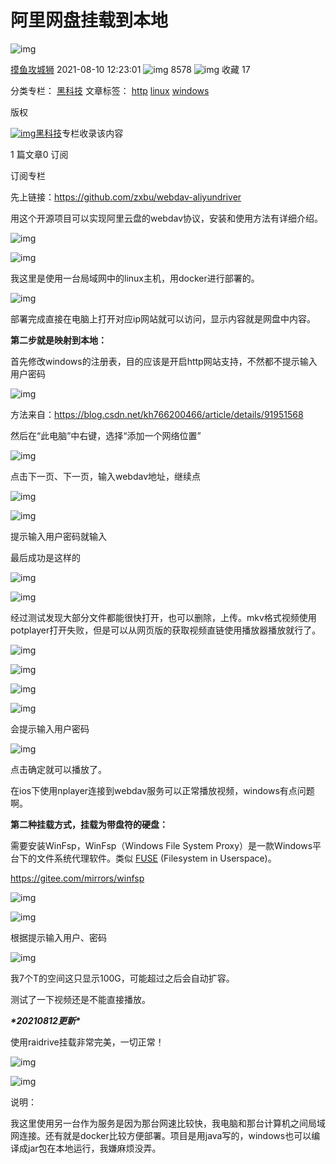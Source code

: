 # 阿里网盘挂载到本地

![img](https://csdnimg.cn/release/blogv2/dist/pc/img/original.png)

[摸鱼攻城狮](https://blog.csdn.net/weihongyicui) 2021-08-10 12:23:01 ![img](https://csdnimg.cn/release/blogv2/dist/pc/img/articleReadEyes.png) 8578 ![img](https://csdnimg.cn/release/blogv2/dist/pc/img/tobarCollect.png) 收藏 17

分类专栏： [黑科技](https://blog.csdn.net/weihongyicui/category_11275025.html) 文章标签： [http](https://www.csdn.net/tags/MtTaEg0sNTUyMjUtYmxvZwO0O0OO0O0O.html) [linux](https://www.csdn.net/tags/MtjaQg5sMDY0MC1ibG9n.html) [windows](https://www.csdn.net/tags/MtTaEg0sNTAxMTMtYmxvZwO0O0OO0O0O.html)

版权

[![img](https://img-blog.csdnimg.cn/20201014180756925.png?x-oss-process=image/resize,m_fixed,h_64,w_64)黑科技](https://blog.csdn.net/weihongyicui/category_11275025.html)专栏收录该内容

1 篇文章0 订阅

订阅专栏

先上链接：https://github.com/zxbu/webdav-aliyundriver

用这个开源项目可以实现阿里云盘的webdav协议，安装和使用方法有详细介绍。

![img](https://img-blog.csdnimg.cn/20210810122741991.png?x-oss-process=image/watermark,type_ZmFuZ3poZW5naGVpdGk,shadow_10,text_aHR0cHM6Ly9ibG9nLmNzZG4ubmV0L3dlaWhvbmd5aWN1aQ==,size_16,color_FFFFFF,t_70)

 ![img](https://img-blog.csdnimg.cn/20210810122826339.png?x-oss-process=image/watermark,type_ZmFuZ3poZW5naGVpdGk,shadow_10,text_aHR0cHM6Ly9ibG9nLmNzZG4ubmV0L3dlaWhvbmd5aWN1aQ==,size_16,color_FFFFFF,t_70)



我这里是使用一台局域网中的linux主机，用docker进行部署的。

![img](https://img-blog.csdnimg.cn/20210810115740664.png?x-oss-process=image/watermark,type_ZmFuZ3poZW5naGVpdGk,shadow_10,text_aHR0cHM6Ly9ibG9nLmNzZG4ubmV0L3dlaWhvbmd5aWN1aQ==,size_16,color_FFFFFF,t_70)

部署完成直接在电脑上打开对应ip网站就可以访问，显示内容就是网盘中内容。

**第二步就是映射到本地：**

首先修改windows的注册表，目的应该是开启http网站支持，不然都不提示输入用户密码

![img](https://img-blog.csdnimg.cn/2021081012002551.png?x-oss-process=image/watermark,type_ZmFuZ3poZW5naGVpdGk,shadow_10,text_aHR0cHM6Ly9ibG9nLmNzZG4ubmV0L3dlaWhvbmd5aWN1aQ==,size_16,color_FFFFFF,t_70)

方法来自：https://blog.csdn.net/kh766200466/article/details/91951568

然后在“此电脑”中右键，选择“添加一个网络位置”

![img](https://img-blog.csdnimg.cn/20210810120233953.png?x-oss-process=image/watermark,type_ZmFuZ3poZW5naGVpdGk,shadow_10,text_aHR0cHM6Ly9ibG9nLmNzZG4ubmV0L3dlaWhvbmd5aWN1aQ==,size_16,color_FFFFFF,t_70)

 点击下一页、下一页，输入webdav地址，继续点

![img](https://img-blog.csdnimg.cn/2021081012041319.png?x-oss-process=image/watermark,type_ZmFuZ3poZW5naGVpdGk,shadow_10,text_aHR0cHM6Ly9ibG9nLmNzZG4ubmV0L3dlaWhvbmd5aWN1aQ==,size_16,color_FFFFFF,t_70)

![img](https://img-blog.csdnimg.cn/20210810120504663.png?x-oss-process=image/watermark,type_ZmFuZ3poZW5naGVpdGk,shadow_10,text_aHR0cHM6Ly9ibG9nLmNzZG4ubmV0L3dlaWhvbmd5aWN1aQ==,size_16,color_FFFFFF,t_70)

 提示输入用户密码就输入

最后成功是这样的

![img](https://img-blog.csdnimg.cn/20210810120608860.png?x-oss-process=image/watermark,type_ZmFuZ3poZW5naGVpdGk,shadow_10,text_aHR0cHM6Ly9ibG9nLmNzZG4ubmV0L3dlaWhvbmd5aWN1aQ==,size_16,color_FFFFFF,t_70)

 ![img](https://img-blog.csdnimg.cn/20210810120651641.png?x-oss-process=image/watermark,type_ZmFuZ3poZW5naGVpdGk,shadow_10,text_aHR0cHM6Ly9ibG9nLmNzZG4ubmV0L3dlaWhvbmd5aWN1aQ==,size_16,color_FFFFFF,t_70)

 经过测试发现大部分文件都能很快打开，也可以删除，上传。mkv格式视频使用potplayer打开失败，但是可以从网页版的获取视频直链使用播放器播放就行了。

![img](https://img-blog.csdnimg.cn/20210810120923610.png?x-oss-process=image/watermark,type_ZmFuZ3poZW5naGVpdGk,shadow_10,text_aHR0cHM6Ly9ibG9nLmNzZG4ubmV0L3dlaWhvbmd5aWN1aQ==,size_16,color_FFFFFF,t_70)

 ![img](https://img-blog.csdnimg.cn/20210810121041738.png?x-oss-process=image/watermark,type_ZmFuZ3poZW5naGVpdGk,shadow_10,text_aHR0cHM6Ly9ibG9nLmNzZG4ubmV0L3dlaWhvbmd5aWN1aQ==,size_16,color_FFFFFF,t_70)

 ![img](https://img-blog.csdnimg.cn/20210810121140937.png?x-oss-process=image/watermark,type_ZmFuZ3poZW5naGVpdGk,shadow_10,text_aHR0cHM6Ly9ibG9nLmNzZG4ubmV0L3dlaWhvbmd5aWN1aQ==,size_16,color_FFFFFF,t_70)

 ![img](https://img-blog.csdnimg.cn/20210810121246555.png?x-oss-process=image/watermark,type_ZmFuZ3poZW5naGVpdGk,shadow_10,text_aHR0cHM6Ly9ibG9nLmNzZG4ubmV0L3dlaWhvbmd5aWN1aQ==,size_16,color_FFFFFF,t_70)

 会提示输入用户密码

![img](https://img-blog.csdnimg.cn/20210810121356672.png?x-oss-process=image/watermark,type_ZmFuZ3poZW5naGVpdGk,shadow_10,text_aHR0cHM6Ly9ibG9nLmNzZG4ubmV0L3dlaWhvbmd5aWN1aQ==,size_16,color_FFFFFF,t_70)

 点击确定就可以播放了。



在ios下使用nplayer连接到webdav服务可以正常播放视频，windows有点问题啊。



**第二种挂载方式，挂载为带盘符的硬盘：**

需要安装WinFsp，WinFsp（Windows File System Proxy）是一款Windows平台下的文件系统代理软件。类似 [FUSE](http://www.oschina.net/p/fuse) (Filesystem in Userspace)。

https://gitee.com/mirrors/winfsp



![img](https://img-blog.csdnimg.cn/img_convert/8c4f78c14767fc6414477241dcd64c4a.gif)

![img](https://img-blog.csdnimg.cn/20210810191647770.png?x-oss-process=image/watermark,type_ZmFuZ3poZW5naGVpdGk,shadow_10,text_aHR0cHM6Ly9ibG9nLmNzZG4ubmV0L3dlaWhvbmd5aWN1aQ==,size_16,color_FFFFFF,t_70)

根据提示输入用户、密码

 ![img](https://img-blog.csdnimg.cn/20210810191718929.png?x-oss-process=image/watermark,type_ZmFuZ3poZW5naGVpdGk,shadow_10,text_aHR0cHM6Ly9ibG9nLmNzZG4ubmV0L3dlaWhvbmd5aWN1aQ==,size_16,color_FFFFFF,t_70)

 我7个T的空间这只显示100G，可能超过之后会自动扩容。

测试了一下视频还是不能直接播放。





***\*20210812更新\****

使用raidrive挂载非常完美，一切正常！

![img](https://img-blog.csdnimg.cn/20210812185531305.png?x-oss-process=image/watermark,type_ZmFuZ3poZW5naGVpdGk,shadow_10,text_aHR0cHM6Ly9ibG9nLmNzZG4ubmV0L3dlaWhvbmd5aWN1aQ==,size_16,color_FFFFFF,t_70)

 ![img](https://img-blog.csdnimg.cn/20210812185609813.png?x-oss-process=image/watermark,type_ZmFuZ3poZW5naGVpdGk,shadow_10,text_aHR0cHM6Ly9ibG9nLmNzZG4ubmV0L3dlaWhvbmd5aWN1aQ==,size_16,color_FFFFFF,t_70)

 

说明：

我这里使用另一台作为服务是因为那台网速比较快，我电脑和那台计算机之间局域网连接。还有就是docker比较方便部署。项目是用java写的，windows也可以编译成jar包在本地运行，我嫌麻烦没弄。
